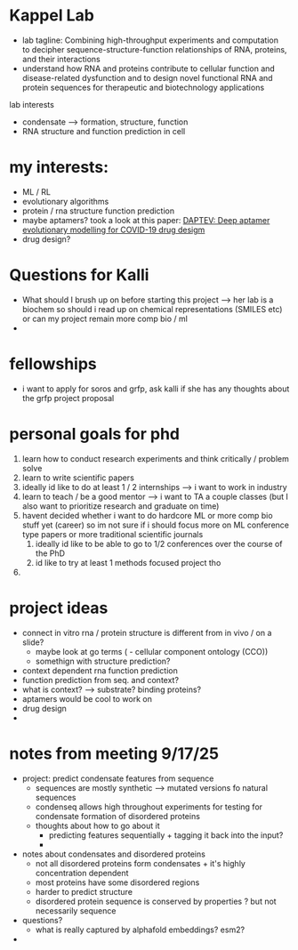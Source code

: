 # Kappel Lab
- lab tagline: Combining high-throughput experiments and computation to decipher sequence-structure-function relationships of RNA, proteins, and their interactions
- understand how RNA and proteins contribute to cellular function and disease-related dysfunction and to design novel functional RNA and protein sequences for therapeutic and biotechnology applications

lab interests
- condensate --> formation, structure, function
- RNA structure and function prediction in cell 

# my interests: 
- ML / RL 
- evolutionary algorithms
- protein / rna structure function prediction
- maybe aptamers? took a look at this paper: [DAPTEV: Deep aptamer evolutionary modelling for COVID-19 drug desigm](https://www.biorxiv.org/content/biorxiv/early/2022/11/30/2022.11.30.518473.full.pdf)
- drug design?


# Questions for Kalli
- What should I brush up on before starting this project --> her lab is a biochem so should i read up on chemical representations (SMILES etc) or can my project remain more comp bio / ml 
- 
# fellowships
- i want to apply for soros and grfp, ask kalli if she has any thoughts about the grfp project proposal


# personal goals for phd 
1. learn how to conduct research experiments and think critically / problem solve
2. learn to write scientific papers
3. ideally id like to do at least 1 / 2 internships --> i want to work in industry
4. learn to teach / be a good mentor --> i want to TA a couple classes (but I also want to prioritize research and graduate on time)
5. havent decided whether i want to do hardcore ML or more comp bio stuff yet (career) so im not sure if i should focus more on ML conference type papers or more traditional scientific journals
	1. ideally id like to be able to go to 1/2 conferences over the course of the PhD
	2. id like to try at least 1 methods focused project tho
6. 

# project ideas
- connect in vitro rna / protein structure is different from in vivo / on a slide? 
	- maybe look at go terms (	- cellular component ontology (CCO))
	- somethign with structure prediction? 
- context dependent rna function prediction
- function prediction from seq.  and context? 
- what is context? --> substrate? binding proteins? 
- aptamers would be cool to work on
- drug design
- 


# notes from meeting 9/17/25
- project: predict condensate features from sequence 
	- sequences are mostly synthetic --> mutated versions fo natural sequences
	- condenseq allows high throughout experiments for testing for condensate formation of disordered proteins
	- thoughts about how to go about it
		- predicting features sequentially + tagging it back into the input? 
		- 
- notes about condensates and disordered proteins
	- not all disordered proteins form condensates + it's highly concentration dependent
	- most proteins have some disordered regions
	- harder to predict structure
	- disordered protein sequence is conserved by properties ? but not necessarily sequence
- questions? 
	- what is really captured by alphafold embeddings? esm2? 
- 